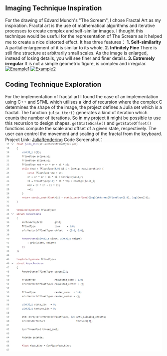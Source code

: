 ##  Imaging Technique Inspiration
For the drawing of Edvard Munch's "The Scream", I chose Fractal Art as my inspiration. Fractal art is the use of mathematical algorithms and iterative processes to create complex and self-similar images. I thought this technique would be useful for the representation of The Scream as it helped me to create a nice distorted effect.
It has three features：
**1. Self-similarity**
A partial enlargement of it is similar to its whole.
**2. Infinitely Fine**
There is still fine structure at arbitrarily small scales. As the image is enlarged, instead of losing details, you will see finer and finer details.
**3. Extremely irregular**
It is not a simple geometric figure, is complex and irregular.
[![Example1](https://www.behance.net/gallery/115357197/130321 "Example1")](https://www.behance.net/gallery/115357197/130321 "Example1")
[![Example2](https://www.behance.net/gallery/180280043/Eternity/modules/1018366951 "Example2")](https://www.behance.net/gallery/180280043/Eternity/modules/1018366951 "Example2")

## Coding Technique Exploration
For the implementation of fractal art I found the case of an implementation using C++ and SFML which utilises a kind of recursion where the complex C determines the shape of the image, the project defines a Julia set which is a fractal.
The function `julia_iter()` generates a kind of iteration which counts the number of iterations. So in my project it might be possible to use this recursion to design shapes. `getStateScale()` and `getStateOffset()` functions compute the scale and offset of a given state, respectively. The user can control the movement and scaling of the fractal from the keyboard.
Project Link: [JuliaRendering](https://github.com/johnBuffer/JuliaRendering/tree/main/src "JuliaRendering")
Code Screenshot：
![code](/code.png)
